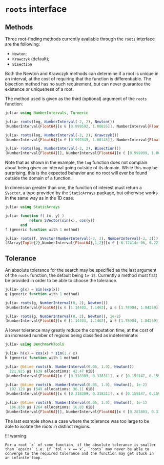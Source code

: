 # `roots` interface

## Methods

Three root-finding methods currently available through the `roots` interface are the following:
  - `Newton`;
  - `Krawczyk` (default);
  - `Bisection`

Both the Newton and Krawczyk methods can determine if a root is unique in an interval, at the cost of requiring that the function is differentiable. The bisection method has no such requirement, but can never guarantee the existence or uniqueness of a root.

The method used is given as the third (optional) argument of the `roots` function:

```jl
julia> using NumberIntervals, Turmeric

julia> roots(log, NumberInterval(-2, 2), Newton())
(NumberInterval{Float64}[x ∈ [0.999592, 1.00026]], NumberInterval{Float64}[])

julia> roots(log, NumberInterval(-2, 2), Krawczyk())
(NumberInterval{Float64}[x ∈ [0.997849, 1.00145]], NumberInterval{Float64}[])

julia> roots(log, NumberInterval(-2, 2), Bisection())
(NumberInterval{Float64}[], NumberInterval{Float64}[x ∈ [0.999999, 1.00001]])
```

Note that as shown in the example, the `log` function does not complain about being given an interval going outside of its domain. While this may be surprising, this is the expected behavior and no root will ever be found outside the domain of a function.

In dimension greater than one, the function of interest must return a `SVector`, a type provided by the `StaticArrays` package, but otherwise works in the same way as in the 1D case.

```jl
julia> using StaticArrays

julia> function f( (x, y) )
           return SVector(sin(x), cos(y))
       end
f (generic function with 1 method)

julia> roots(f, SVector(NumberInterval(-3, 3), NumberInterval(-3, 3)))
(SArray{Tuple{2},NumberInterval{Float64},1,2}[[x ∈ [-6.12414e-06, 6.22146e-06], x ∈ [1.56843, 1.57243]], [x ∈ [-1.18531e-16, 1.20398e-16], x ∈ [-1.5708, -1.57079]]], SArray{Tuple{2},NumberInterval{Float64},1,2}[])
```

## Tolerance

An absolute tolerance for the search may be specified as the last argument of the `roots` function, the default being `1e-15`. Currently a method must first be provided in order to be able to choose the tolerance.

```jl
julia> g(x) = sin(exp(x))
g (generic function with 1 method)

julia> roots(g, NumberInterval(0, 2), Newton())
(NumberInterval{Float64}[x ∈ [1.14403, 1.1462], x ∈ [1.78904, 1.84259]], NumberInterval{Float64}[])

julia> roots(g, NumberInterval(0, 2), Newton(), 1e-2)
(NumberInterval{Float64}[x ∈ [1.14403, 1.1462], x ∈ [1.78904, 1.84259]], NumberInterval{Float64}[])
```

A lower tolerance may greatly reduce the computation time, at the cost of an increased number of regions being classified as indeterminate:

```jl
julia> using BenchmarkTools

julia> h(x) = cos(x) * sin(1 / x)
h (generic function with 1 method)

julia> @btime roots(h, NumberInterval(0.05, 1.0), Newton())
  221.925 μs (639 allocations: 42.47 KiB)
(NumberInterval{Float64}[x ∈ [0.318309, 0.318311], x ∈ [0.159147, 0.159161], x ∈ [0.0515382, 0.0531049], x ∈ [0.106089, 0.106113], x ∈ [0.0795764, 0.0795785], x ∈ [0.0636617, 0.0636622]], NumberInterval{Float64}[])

julia> @btime roots(h, NumberInterval(0.05, 1.0), Newton(), 1e-2)
  192.129 μs (549 allocations: 36.11 KiB)
(NumberInterval{Float64}[x ∈ [0.318309, 0.318311], x ∈ [0.159147, 0.159161], x ∈ [0.0515382, 0.0531049], x ∈ [0.106089, 0.106113]], NumberInterval{Float64}[x ∈ [0.0570253, 0.0641614], x ∈ [0.0785458, 0.0856819]])

julia> @btime roots(h, NumberInterval(0.05, 1.0), Newton(), 1e-1)
  106.830 μs (264 allocations: 16.83 KiB)
(NumberInterval{Float64}[], NumberInterval{Float64}[x ∈ [0.283803, 0.319372], x ∈ [0.05, 0.107542], x ∈ [0.107541, 0.165989]])
```

The last example shows a case where the tolerance was too large to be able to isolate the roots in distinct regions.

!!! warning

    For a root `x` of some function, if the absolute tolerance is smaller than `eps(x)` i.e. if `tol + x == x`, `roots` may never be able to converge to the required tolerance and the function may get stuck in an infinite loop.
